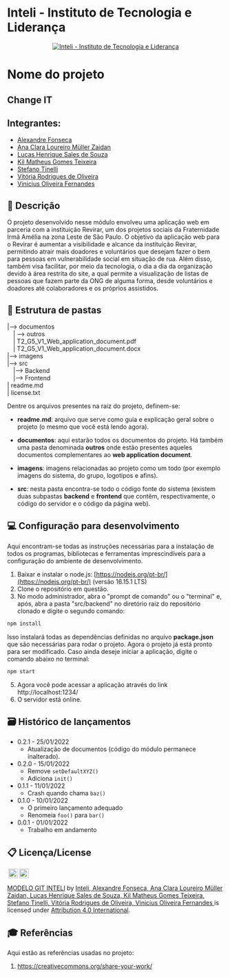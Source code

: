 # Inteli - Instituto de Tecnologia e Liderança 

<p align="center">
<a href= "https://www.inteli.edu.br/"><img src="https://www.inteli.edu.br/wp-content/uploads/2021/08/20172028/marca_1-2.png" alt="Inteli - Instituto de Tecnologia e Liderança" border="0"></a>
</p>

# Nome do projeto

## Change IT

## Integrantes: 
- <a href="https://www.linkedin.com/in/alexandrefonseca00/"> Alexandre Fonseca </a> 
- <a href="https://www.linkedin.com/in/ana-clara-loureiro-muller-zaidan/"> Ana Clara Loureiro Müller Zaidan </a>
- <a href="https://www.linkedin.com/in/lucas-henrique-sales-de-souza/"> Lucas Henrique Sales de Souza </a>
- <a href="https://www.linkedin.com/in/kil-matheus-78257020a/"> Kil Matheus Gomes Teixeira </a> 
- <a href="https://www.linkedin.com/in/victorbarq/"> Stefano Tinelli </a>
- <a href="https://www.linkedin.com/in/vit%C3%B3ria-rodrigues-de-oliveira-bb955921b/"> Vitória Rodrigues de Oliveira </a> 
- <a href="https://www.linkedin.com/in/vinicius-oliveira-fernandes-627b68168/"> Vinicius Oliveira Fernandes </a>

## 📝 Descrição

O projeto desenvolvido nesse módulo envolveu uma aplicação web em parceria com a instituição Revirar, um dos projetos sociais da Fraternidade Irmã Amélia na zona Leste de São Paulo. O objetivo da aplicação web para o Revirar é aumentar a visibilidade e alcance da instituição Revirar, permitindo atrair mais doadores e voluntários que desejam fazer o bem para pessoas em vulnerabilidade social em situação de rua. Além disso, também visa facilitar, por meio da tecnologia, o dia a dia da organização devido à área restrita do site, a qual permite a visualização de listas de pessoas que fazem parte da ONG de alguma forma, desde voluntários e doadores até colaboradores e os próprios assistidos.

## 📁 Estrutura de pastas

|--> documentos<br>
  &emsp;| --> outros <br>
  &emsp;| T2_G5_V1_Web_application_document.pdf<br>
  &emsp;| T2_G5_V1_Web_application_document.docx<br>
|--> imagens<br>
|--> src<br>
  &emsp;|--> Backend<br>
  &emsp;|--> Frontend<br>
| readme.md<br>
| license.txt

Dentre os arquivos presentes na raiz do projeto, definem-se:

- <b>readme.md</b>: arquivo que serve como guia e explicação geral sobre o projeto (o mesmo que você está lendo agora).

- <b>documentos</b>: aqui estarão todos os documentos do projeto. Há também uma pasta denominada <b>outros</b> onde estão presentes aqueles documentos complementares ao <b>web application document</b>.

- <b>imagens</b>: imagens relacionadas ao projeto como um todo (por exemplo imagens do sistema, do grupo, logotipos e afins).

- <b>src</b>: nesta pasta encontra-se todo o código fonte do sistema (existem duas subpastas <b>backend</b> e <b>frontend</b> que contêm, respectivamente, o código do servidor e o código da página web).

## 💻 Configuração para desenvolvimento

Aqui encontram-se todas as instruções necessárias para a instalação de todos os programas, bibliotecas e ferramentas imprescindíveis para a configuração do ambiente de desenvolvimento.

1.  Baixar e instalar o node.js:  [https://nodejs.org/pt-br/](https://nodejs.org/pt-br/) (versão 16.15.1 LTS)
2.  Clone o repositório em questão.
3.  No modo administrador, abra o "prompt de comando" ou o "terminal" e, após,  abra a pasta "src/backend" no diretório raiz do repositório clonado e digite o segundo comando:

```sh
npm install
```

Isso instalará todas as dependências definidas no arquivo <b>package.json</b> que são necessárias para rodar o projeto. Agora o projeto já está pronto para ser modificado. Caso ainda deseje iniciar a aplicação, digite o comando abaixo no terminal:

```sh
npm start
```
5. Agora você pode acessar a aplicação através do link http://localhost:1234/
6. O servidor está online.

## 🗃 Histórico de lançamentos

* 0.2.1 - 25/01/2022
    * Atualização de documentos (código do módulo permanece inalterado).
* 0.2.0 - 15/01/2022
    * Remove `setDefaultXYZ()`
    * Adiciona `init()`
* 0.1.1 - 11/01/2022
    * Crash quando chama `baz()`
* 0.1.0 - 10/01/2022
    * O primeiro lançamento adequado
    * Renomeia `foo()` para `bar()`
* 0.0.1 - 01/01/2022
    * Trabalho em andamento

## 📋 Licença/License

<img style="height:22px!important;margin-left:3px;vertical-align:text-bottom;" src="https://mirrors.creativecommons.org/presskit/icons/cc.svg?ref=chooser-v1"><img style="height:22px!important;margin-left:3px;vertical-align:text-bottom;" src="https://mirrors.creativecommons.org/presskit/icons/by.svg?ref=chooser-v1"><p xmlns:cc="http://creativecommons.org/ns#" xmlns:dct="http://purl.org/dc/terms/"><a property="dct:title" rel="cc:attributionURL" href="https://github.com/Spidus/Teste_Final_1">MODELO GIT INTELI</a> by <a rel="cc:attributionURL dct:creator" property="cc:attributionName" href="https://www.yggbrasil.com.br/vr">Inteli, Alexandre Fonseca, Ana Clara Loureiro Müller Zaidan, Lucas Henrique Sales de Souza, Kil Matheus Gomes Teixeira, Stefano Tinelli, Vitória Rodrigues de Oliveira, Vinicius Oliveira Fernandes </a> is licensed under <a href="http://creativecommons.org/licenses/by/4.0/?ref=chooser-v1" target="_blank" rel="license noopener noreferrer" style="display:inline-block;">Attribution 4.0 International</a>.</p>

## 🎓 Referências

Aqui estão as referências usadas no projeto:

1. <https://creativecommons.org/share-your-work/>
